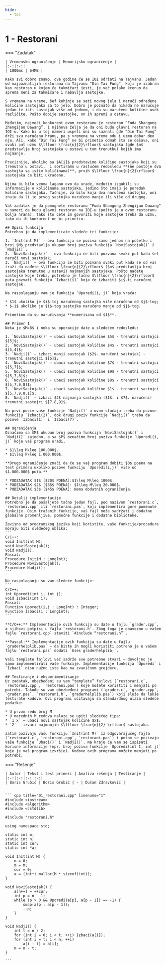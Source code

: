 ```yaml
---
hide:
  - toc
---
```


# 1 - Restorani

=== "Zadatak"
	
	| Vremensko ograničenje | Memorijsko ograničenje |
	|:-:|:-:|
	| 1000ms | 64MB |
	
	Kako svi dobro znamo, ove godine će se IOI održati na Tajvanu. Jedan od najpoznatijih restorana na Tajvanu “Din Tai Fung”, koji je izabran kao restoran u kojem će takmičari jesti, je već polako krenuo da sprema meni za takmičare i nabavlja sastojke.
	
	S vremena na vreme, šef kuhinje se seti novog jela i naruči određene količine sastojaka za to jelo. Dobro je poznato da nikada ne naručuje jedan te isti sastojak više od jednom, i da su naručene količine uvek različite. Pošto dobije sastojke, on ih spremi u ostavu.
	
	Međutim, najveći konkurent ovom restoranu je restoran “Fuda Shangong Zhengijao Dawang”, i njihova želja je da oni budu glavni restoran na IOI-u. Kako bi u toj nameri uspeli oni su saznali gde “Din Tai Fung” drži svu naručenu hranu, pa s vremena na vreme odu i uzmu dobar deo nje. Ali, kako “Din Tai Fung” ne bi primetio odmah šta se dešava, oni svaki put uzmu $\lfloor \frac{n}{2}\rfloor$ sastojaka (gde $n$ predstavlja broj sastojaka u ostavi u tom trenutku) kojih ima najmanje.
	
	Preciznije, ukoliko sa $A[i]$ predstavimo količine sastojaka koji su trenutno u ostavi,  i sortiramo u rastućem redosledu **(ne postoje dva sastojka sa istim količinama)**, prvih $\lfloor \frac{n}{2}\rfloor$ sastojaka će biti ukradeno.
	
	Njima bi bilo veoma lagano ovo da urade, međutim izgubili su informacije o količinama sastojaka, jedino što imaju je poredak količine sastojaka. Tačnije, za bilo koja dva naručena sastojka, oni znaju da li je prvog sastojka naručeno manje ili više od drugog.
	
	Vaš zadatak je da pomognete restoranu “Fuda Shangong Zhengijao Dawang” u nameri da budu glavni restoran na IOI-u (pošto je u ovom restoranu bolja hrana), tako što ćete im govoriti koje sastojke treba da uzmu, tako da ih konkurent ne bi primetio.
	
	## Opisi funkcija
	Potrebno je da implementirate sledeće tri funkcije:
	
	1. `Init(int M)` - ova funkcija se poziva samo jednom na početku i broj $M$ predstavlja ukupan broj poziva funkcija `NoviSastojak()` i `Nadji()`;
	2. `NoviSastojak()` – ova funkcija će biti pozvana svaki put kada šef naruči novi sastojak;
	3. `Nadji()` – ova funkcija će biti pozvana svaki put kada se od vas traži da nađete $\lfloor \frac{n}{2}\rfloor$ ($n$ predstavlja broj sastojaka trenutno u ostavi) najmanjih sastojaka. Pošto nađete sastojke koje treba, potrebno je tačno $\lfloor \frac{n}{2}\rfloor$ puta pozvati funkciju `Izbaci(i)` koja će izbaciti $i$-ti naručeni sastojak.
	
	Na raspolaganju vam je funkcija `Uporedi(i, j)` koja vraća:
	
	* $1$ ukoliko je $i$-toj naručenog sastojka više naručeno od $j$-tog;
	* $-1$ ukoliko je $i$-tog sastojka naručeno manje od $j$-tog.
	
	Primetimo da su naručivanja **numerisana od $1$**.
	
	## Primer 1
	Neka je $M=8$ i neka su operacije date u sledećem redosledu:
	
	1. `NoviSastojak()` – ubaci sastojak količine $5$ - trenutni sastojci $[5]$;
	2. `NoviSastojak()` - ubaci sastojak količine $4$ - trenutni sastojci $[5,4]$;
	3. `Nadji()` – izbaci manji sastojak ($2$. naručeni sastojak) - trenutni sastojci $[5]$;
	4. `NoviSastojak()` – ubaci sastojak količine $7$ - trenutni sastojci $[5,7]$;
	5. `NoviSastojak()` - ubaci sastojak količine $9$ - trenutni sastojci $[5,7,8]$;
	6. `NoviSastojak()` - ubaci sastojak količine $8$ - trenutni sastojci $[5,7,9,8]$;
	7. `NoviSastojak()` – ubaci sastojak količine $1$ - trenutni sastojci $[5,7,9,8,1]$;
	8. `Nadji()` – izbaci $2$ najmanja sastojka ($1$. i $7$. naručeni) trenutni sastojci $[7,8,9]$.
	
	Na prvi poziv vaše funkcije `Nadji()` u ovom slučaju treba da pozove funkciju `Izbaci(2)`, dok drugi poziv funkcije `Nadji()` treba da pozove `Izbaci(1)` i `Izbaci(7)`.
	
	## Ograničenja
	Označimo sa $M$ ukupan broj poziva funkcija `NoviSastojak()` i `Nadji()` zajedno, a sa $P$ označimo broj poziva funkcije `Uporedi(i, j)` koje vaš program uradi.
	
	* $1\leq M\leq 100.000$.
	* $1\leq P\leq 1.000.000$.
	
	**Drugo ograničenje znači da će se vaš program dobiti $0$ poena na test primeru ukoliko pozove funkciju `Uporedi(i,j)` više od $1.000.000$ puta.**
	
	* PODZADATAK $1$ [$20$ POENA]:$1\leq M\leq 1000$.
	* PODZADATAK $2$ [$35$ POENA]: $1\leq M\leq 20.000$.
	* PODZADATAK $3$ [$45$ POENA]: Nema dodatnih ograničenja.
	
	## Detalji implementacije
	Potrebno je da pošaljete tačno jedan fajl, pod nazivom `restorani.c`, `restorani.cpp` ili `restorani.pas`, koji implementira gore pomenute funkcije. Osim traženih funkcije, vaš fajl može sadržati i dodatne globalne promenljive, pomoćne funkcije i dodatne biblioteke.
	
	Zavisno od programskog jezika koji koristite, vaše funkcije/procedure moraju biti sledećeg oblika:
	```
	C/C++:
	void Init(int M);
	void NoviSastojak();
	void Nadji();
	Pascal:
	Procedure Init(M : LongInt);
	Procedure NoviSastojak();
	Procedure Nadji();
	```
	
	Na raspolaganju su vam sledeće funkcije:
	```
	C/C++:
	int Uporedi(int i, int j);
	void Izbaci(int i);
	Pascal:
	Function Uporedi(i,j : LongInt) : Integer;
	Function Izbaci(i : LongInt);
	```
	
	**C/C++:** Implementacije ovih funkcija su date u fajlu `grader.cpp`, a njihovi potpisi u fajlu `restorani.h`. Zbog toga je obavezno u vašem fajlu `restorani.cpp` staviti `#include “restorani.h”`.
	
	**Pascal:** Implementacije ovih funkcija su date u fajlu `graderhelplib.pas` – da biste ih mogli koristiti potreno je u vašem fajlu `restorani.pas` dodati `Uses graderhelplib;`.
	
	Vaši template fajlovi već sadrže sve potrebne stvari – dovoljno je samo implementirati vaše funkcije. Implementacije funkcija `Uporedi` i `Izbaci` nisu nužno iste kao na zvaničnom grejderu.
	
	## Testiranje i eksperimentisanje
	Uz zadatak, obezbeđeni su vam “template” fajlovi (`restorani.c`, `restorani.cpp`, `restorani.pas`) koje možete koristiti i menjati po potrebi. Takođe su vam obezbeđeni programi (`grader.c`, `grader.cpp`, `grader.pas`, `restorani.h`, `graderhelplib.pas`) koji služe da lakše testirate kodove. Ovi programi učitavaju sa standardnog ulaza sledeće podatke:
	
	* U prvom redu broj M
	* U narednih M redova nalaze se upiti sledećeg tipa:
	* `1 x` – ubaci novi sastojak količine $x$;
	* `2` - izvaci najmanjih $\lfloor \frac{n}{2} \rfloor$ sastojaka.
	
	zatim pozivaju vašu funkciju `Init(int M)` iz odgovarajućeg fajla (`restorani.c`, `restorani.cpp`, `restorani.pas`) i potom se pozivaju vaše funkcije `Ubaci()` i `Nadji()`. Na kraju će vam se ispisati korisne informacije (npr. broj poziva funkcije `Uporedi(int I, int j)` koje je vaš program izvršio). Kodove ovih programa možete menjati po potrebi.
	
	

=== "Rešenje"
	
	| Autor | Tekst i test primeri | Analiza rеšenja | Testiranje |
	|:-:|:-:|:-:|:-:|
	| Boris Grubić | Boris Grubić | - | Dušan Zdravković |
	
	
	``` cpp title="01_restorani.cpp" linenums="1"
	#include <iostream>
	#include <algorithm>
	#include <cstdlib>
	
	#include "restorani.h"
	
	using namespace std;
	
	static int m;
	static int n;
	static int cur;
	static int *a;
	
	void Init(int M) {
	    n = 0;
	    m = M;
	    cur = 0;
	    a = (int*) malloc(M * sizeof(int));
	}
	
	void NoviSastojak() {
	    a[n++] = ++cur;
	    int p = n - 1;
	    while (p > 0 && Uporedi(a[p], a[p - 1]) == -1) {
	        swap(a[p], a[p - 1]);
	        --p;
	    }
	}
	
	void Nadji() {
	    int t = n / 2;
	    for (int i = 0; i < t; ++i) Izbaci(a[i]);
	    for (int i = t; i < n; ++i)
	        a[i - t] = a[i];
	    n = n - t;
	}

	```
